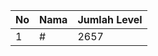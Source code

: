| No | Nama            | Jumlah Level |
|----|-----------------|--------------|
| 1  | #    |    2657        |
